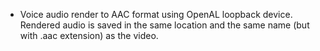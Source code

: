 - Voice audio render to AAC format using OpenAL loopback device.
  Rendered audio is saved in the same location and the same name (but with .aac extension) as the video.